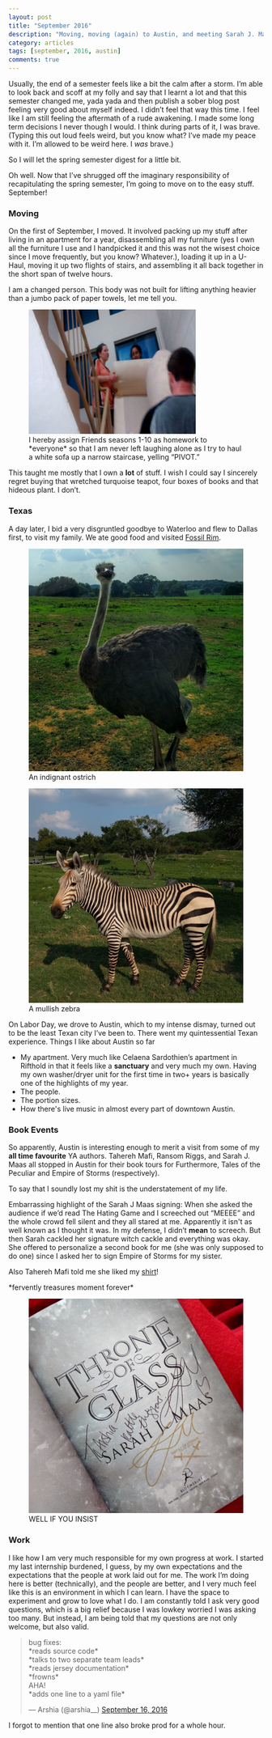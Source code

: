 ```yaml
---
layout: post
title: "September 2016"
description: "Moving, moving (again) to Austin, and meeting Sarah J. Maas. Also ostriches."
category: articles
tags: [september, 2016, austin]
comments: true
---
```


Usually, the end of a semester feels like a bit the calm after a storm. I’m able to look back and
scoff at my folly and say that I learnt a lot and that this semester changed me, yada yada and then
publish a sober blog post feeling very good about myself indeed. I didn’t feel that way this time. I
feel like I am still feeling the aftermath of a rude awakening. I made some long term decisions I
never though I would. I think during parts of it, I was brave. (Typing this out loud feels weird,
but you know what? I’ve made my peace with it. I’m allowed to be weird here. I *was* brave.)

So I will let the spring semester digest for a little bit.

Oh well. Now that I’ve shrugged off the imaginary responsibility of recapitulating the spring
semester, I’m going to move on to the easy stuff. September!

### Moving

On the first of September, I moved. It involved packing up my stuff after living
in an apartment for a year, disassembling all my furniture (yes I own all the
furniture I use and I handpicked it and this was not the wisest choice since I
move frequently, but you know? Whatever.), loading it up in a U-Haul, moving it
up two flights of stairs, and assembling it all back together in the short span
of twelve hours.

I am a changed person. This body was not built for lifting
anything heavier than a jumbo pack of paper towels, let me tell you.

<figure>
	<img src="/images/pivot.jpg" width="330" height="246">
	<figcaption>
I hereby assign Friends seasons 1-10 as homework to *everyone* so that I am never left laughing alone as I try to
haul a white sofa up a narrow staircase, yelling “PIVOT.”
</figcaption>
</figure>

This taught me mostly that I own a **lot** of stuff. I wish I could say I sincerely regret buying that
wretched turquoise teapot, four boxes of books and that hideous plant. I don’t.

### Texas
A day later, I bid a very disgruntled goodbye to Waterloo and flew to Dallas first, to visit my
family. We ate good food and visited [Fossil Rim](http://www.fossilrim.org/).

<figure>
	<img src="/images/ostrich.jpeg">
	<figcaption>
An indignant ostrich
</figcaption>
</figure>
<figure>
	<img src="/images/zebra.jpeg">
	<figcaption>
A mullish zebra
</figcaption>
</figure>

On Labor Day, we drove to Austin, which to my intense dismay, turned out to be the least Texan
city I’ve been to. There went my quintessential Texan experience. Things I like about Austin so far

- My apartment. Very much like Celaena Sardothien’s apartment in Rifthold in that it feels like a
**sanctuary** and very much my own. Having my own washer/dryer unit for the first time in two+ years is
basically one of the highlights of my year.
- The people.
- The portion sizes.
- How there's live music in almost every part of downtown Austin.

### Book Events

So apparently, Austin is interesting enough to merit a visit from some of my
**all time favourite** YA authors. Tahereh Mafi, Ransom Riggs, and Sarah J. Maas
all stopped in Austin for their book tours for Furthermore, Tales of the
Peculiar and Empire of Storms (respectively).

To say that I soundly lost my shit is the understatement of my life.

Embarrassing highlight of the Sarah J Maas signing: When she asked the audience
if we’d read The Hating Game and I screeched out “MEEEE” and the whole
crowd fell silent and they all stared at me. Apparently it isn't as well known
as I thought it was. In my defense, I didn’t **mean** to screech. But then Sarah
cackled her signature witch cackle and everything was okay. She offered to personalize a
second book for me (she was only supposed to do one) since I asked her to sign Empire of Storms for my sister.

Also Tahereh Mafi told me she liked my
[shirt](https://society6.com/product/i-find-that-a-very-male-thing-to-assume_long-sleeve-tshirt#s6-3675009p39a48v351a49v362a50v367)!

\*fervently treasures moment forever\*

<figure>
	<img src="/images/tog.jpeg">
	<figcaption>
WELL IF YOU INSIST
	</figcaption>
</figure>

### Work

I like how I am very much responsible for my own progress at work. I started my
last internship burdened, I guess, by my own expectations and the expectations
that the people at work laid out for me. The work I’m doing here is better
(technically), and the people are better, and I very much feel like this is an
environment in which I can learn. I have the space to experiment and grow to love what I do. I am constantly told I ask very good
questions, which is a big relief because I was lowkey worried I was asking too
many. But instead, I am being told that my questions are not only welcome, but
also valid.

<blockquote class="twitter-tweet tw-align-center" data-lang="en"><p lang="en" dir="ltr">bug
fixes:<br>*reads source code*<br>*talks to two separate team leads*<br>*reads
jersey documentation*<br>*frowns*<br>AHA!<br>*adds one line to a yaml
file*</p>&mdash; Arshia (@arshia__) <a
href="https://twitter.com/arshia__/status/776872533161222144">September 16,
2016</a></blockquote>
<script async src="//platform.twitter.com/widgets.js"
charset="utf-8"></script>

I forgot to mention that one line also broke prod for a whole hour.
